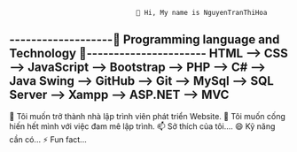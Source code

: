                                     👋 Hi, My name is NguyenTranThiHoa
                      
 -------------------👀 Programming language and Technology 👀----------------------
  HTML --> CSS --> JavaScript --> Bootstrap --> PHP --> C# --> Java Swing --> GitHub --> Git --> MySql --> SQL Server --> Xampp --> ASP.NET --> MVC 
 ------------------------------------------------------------------------------------------------------------------------------------------------------

 🌱 Tôi muốn trở thành nhà lập trình viên phát triển Website.
 💞️ Tôi muốn cống hiến hết mình với việc đam mê lập trình. 
 📫 Sở thích của tôi....
 😄 Kỹ năng cần có...
 ⚡ Fun fact...
